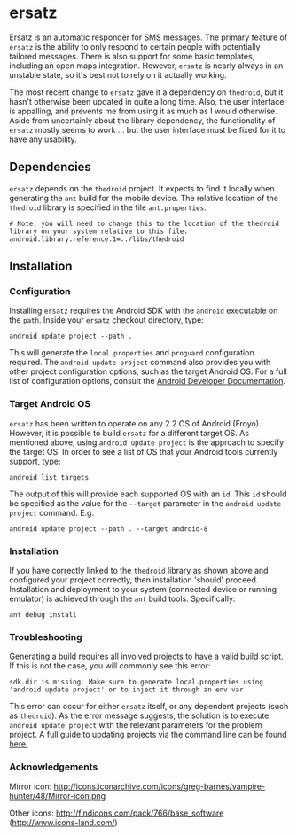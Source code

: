 ersatz
======

Ersatz is an automatic responder for SMS messages. The primary feature of `ersatz` is the ability to only respond to certain people with potentially tailored messages. There is also support for some basic templates, including an open maps integration. However, `ersatz` is nearly always in an unstable state, so it's best not to rely on it actually working.

The most recent change to `ersatz` gave it a dependency on `thedroid`, but it hasn't otherwise been updated in quite a long time. Also, the user interface is appalling, and prevents me from using it as much as I would otherwise. Aside from uncertainly about the library dependency, the functionality of `ersatz` mostly seems to work ... but the user interface must be fixed for it to have any usability.

Dependencies
------------

`ersatz` depends on the `thedroid` project. It expects to find it locally when generating the `ant` build for the mobile device. The relative location of the `thedroid` library is specified in the file `ant.properties`.

    # Note, you will need to change this to the location of the thedroid library on your system relative to this file.
    android.library.reference.1=../libs/thedroid


Installation
------------

### Configuration
Installing `ersatz` requires the Android SDK with the `android` executable on the `path`. Inside your `ersatz` checkout directory, type: 

    android update project --path . 

This will generate the `local.properties` and `proguard` configuration required. The `android update project` command also provides you with other project configuration options, such as the target Android OS. For a full list of configuration options, consult the [Android Developer Documentation](http://developer.android.com/tools/projects/projects-cmdline.html#UpdatingAProject). 

### Target Android OS

`ersatz` has been written to operate on any 2.2 OS of Android (Froyo). However, it is possible to build `ersatz` for a different target OS. As mentioned above, using `android update project` is the approach to specify the target OS. In order to see a list of OS that your Android tools currently support, type: 

    android list targets

The output of this will provide each supported OS with an `id`. This `id` should be specified as the value for the `--target` parameter in the `android update project` command. E.g.

    android update project --path . --target android-8


### Installation

If you have correctly linked to the `thedroid` library as shown above and configured your project correctly, then installation 'should' proceed. Installation and deployment to your system (connected device or running emulator) is achieved through the `ant` build tools. Specifically: 

    ant debug install

### Troubleshooting

Generating a build requires all involved projects to have a valid build script. If this is not the case, you will commonly see this error:

    sdk.dir is missing. Make sure to generate local.properties using 'android update project' or to inject it through an env var

This error can occur for either `ersatz` itself, or any dependent projects (such as `thedroid`). As the error message suggests, the solution is to execute `android update project` with the relevant parameters for the problem project. A full guide to updating projects via the command line can be found [here.](http://developer.android.com/tools/projects/projects-cmdline.html#UpdatingAProject)


### Acknowledgements

Mirror icon: http://icons.iconarchive.com/icons/greg-barnes/vampire-hunter/48/Mirror-icon.png

Other icons: http://findicons.com/pack/766/base_software (http://www.icons-land.com/)
